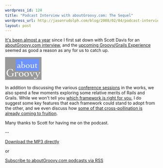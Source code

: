 ```yaml
--- 
wordpress_id: 124
title: "Podcast Interview with aboutGroovy.com: The Sequel"
wordpress_url: http://jasonrudolph.com/blog/2008/02/04/podcast-interview-with-aboutgroovycom-the-sequel/
layout: post
---
```

[It's been almost a year](http://jasonrudolph.com/blog/2007/02/14/podcast-interview-with-aboutgroovycom/ "Podcast Interview with aboutGroovy.com") since I first sat down with Scott Davis for an [aboutGroovy.com interview](http://aboutgroovy.com/podcast/show/6 "2GX Speaker Jason Rudolph"), and the [upcoming Groovy/Grails Experience](http://jasonrudolph.com/blog/2007/12/20/2gx-next-gen-java-conference-is-right-around-the-corner/ "2GX - Next-Gen Java Conference Is Right Around the Corner") seemed as good a reason as any for us to catch up.  

![2008-02-04 aboutGroovy.com](/resources/20080204-aboutgroovycom.png)

In addition to discussing the various [conference sessions](http://groovygrails.com/gg/conference/speaker?speakerId=4738&amp;showId=131) in the works, we also spend a few moments exploring some relative merits of Rails and Grails.  While we won't tell you [which framework is right for you](http://relevancellc.com/2008/1/11/how-to-pick-a-platform "Relevance, Inc. - How to Pick a Platform"), I do suggest some key features that each framework could stand to adopt from the other, and we even discuss how [some of that cross-pollination is already coming to fruition](http://opensource.thinkrelevance.com/wiki/simple_services "Relevance Open Source - simple_services").

Many thanks to Scott for having me on the podcast.

--

[Download the MP3 directly](http://aboutgroovy.com/podcasts/g2x_JasonRudolph.mp3)

or

[Subscribe to aboutGroovy.com podcasts via RSS](http://aboutGroovy.com/podcast/rss)
